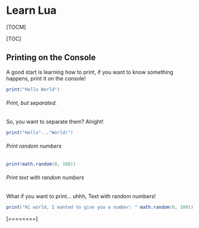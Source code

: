 # Learn Lua

[TOCM]

[TOC]
## Printing on the Console
A good start is learning how to print, if you want to know something happens, print it on the console!
```lua
print("Hello World")
```
###### Print, but separated.
So, you want to separate them? Alright!
```lua
print("Hello"..."World!")
```
###### Print random numbers
```lua
print(math.random(0, 100))
```
###### Print text with random numbers
What if you want to print... uhhh, Text with random numbers!
```lua
print("Hi world, I wanted to give you a number: " math.random(0, 100))
```
[========]
